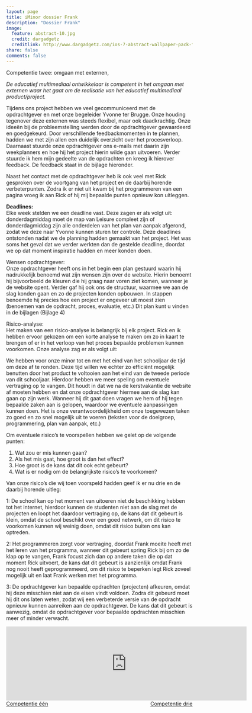 ```yaml
---
layout: page
title: iMinor dossier Frank
description: "Dossier Frank"
image:
  feature: abstract-10.jpg
  credit: dargadgetz
  creditlink: http://www.dargadgetz.com/ios-7-abstract-wallpaper-pack-for-iphone-5-and-ipod-touch-retina/
share: false
comments: false
---
```

Competentie twee: omgaan met externen,

<i>De educatief multimediaal ontwikkelaar is competent in het omgaan met externen waar het gaat om de realisatie van het educatief multimediaal product/project. </i>

Tijdens ons project hebben we veel gecommuniceerd met de opdrachtgever en met onze begeleider Yvonne ter Brugge. Onze houding tegenover deze externen was steeds flexibel, maar ook daadkrachtig. Onze ideeën bij de probleemstelling werden door de opdrachtgever gewaardeerd en goedgekeurd. Door verschillende feedbackmomenten in te plannen, hadden we met zijn allen een duidelijk overzicht over het procesverloop. 
Daarnaast stuurde onze opdrachtgever ons e-mails met daarin zijn weekplanners en hoe hij het project hierin wilde gaan uitvoeren. Verder stuurde ik hem mijn gedeelte van de opdrachten en kreeg ik hierover feedback. De feedback staat in de bijlage hieronder.

Naast het contact met de opdrachtgever heb ik ook veel met Rick gesproken over de voortgang van het project en de daarbij horende verbeterpunten. Zodra ik er niet uit kwam bij het programmeren van een pagina vroeg ik aan Rick of hij mij bepaalde punten opnieuw kon uitleggen. 

<b>Deadlines: </b>
<br>Elke week stelden we een deadline vast. Deze zagen er als volgt uit: donderdagmiddag moet de map van Leisure compleet zijn of donderdagmiddag zijn alle onderdelen van het plan van aanpak afgerond, zodat we deze naar Yvonne kunnen sturen ter controle. Deze deadlines ontstonden nadat we de planning hadden gemaakt van het project. Het was soms het geval dat we verder werkten dan de gestelde deadline, doordat we op dat moment inspiratie hadden en meer konden doen. 

Wensen opdrachtgever: 
<br>Onze opdrachtgever heeft ons in het begin een plan gestuurd waarin hij nadrukkelijk benoemd wat zijn wensen zijn over de website. Hierin benoemt hij bijvoorbeeld de kleuren die hij graag naar voren ziet komen, wanneer je de website opent. Verder gaf hij ook ons de structuur, waarmee we aan de slag konden gaan en zo de projecten konden opbouwen. In stappen benoemde hij precies hoe een project er ongeveer uit moest zien (benoemen van de opdracht, proces, evaluatie, etc.) Dit plan kunt u vinden in de bijlagen (Bijlage 4) 

Risico-analyse: 
<br>Het maken van een risico-analyse is belangrijk bij elk project. Rick en ik hebben ervoor gekozen om een korte analyse te maken om zo in kaart te brengen of er in het verloop van het proces bepaalde problemen kunnen voorkomen. Onze analyse zag er als volgt uit:

We hebben voor onze minor tot en met het eind van het schooljaar de tijd om deze af te ronden. Deze tijd willen we echter zo efficiënt mogelijk benutten door het product te voltooien aan het eind van de tweede periode van dit schooljaar. Hierdoor hebben we meer speling om eventuele vertraging op te vangen. Dit houdt in dat we na de kerstvakantie de website af moeten hebben en dat onze opdrachtgever hiermee aan de slag kan gaan op zijn werk. Wanneer hij dit gaat doen vragen we hem of hij tegen bepaalde zaken aan is gelopen, waardoor we eventuele aanpassingen kunnen doen. Het is onze verantwoordelijkheid om onze toegewezen taken zo goed en zo snel mogelijk uit te voeren (teksten voor de doelgroep, programmering, plan van aanpak, etc.) 

Om eventuele risico’s te voorspellen hebben we gelet op de volgende punten: 

1. Wat zou er mis kunnen gaan? 
2. Als het mis gaat, hoe groot is dan het effect? 
3. Hoe groot is de kans dat dit ook echt gebeurt? 
4. Wat is er nodig om de belangrijkste risico’s te voorkomen?

Van onze risico’s die wij toen voorspeld hadden geef ik er nu drie en de daarbij horende uitleg: 

1: De school kan op het moment van uitoeren niet de beschikking hebben tot het internet, hierdoor kunnen de studenten niet aan de slag met de projecten en loopt het daardoor vertraging op, de kans dat dit gebeurt is klein, omdat de school beschikt over een goed netwerk, om dit risico te voorkomen kunnen wij weinig doen, omdat dit risico buiten ons kan optreden.

2: Het programmeren zorgt voor vertraging, doordat Frank moeite heeft met het leren van het programma, wanneer dit gebeurt spring Rick bij om zo de klap op te vangen, Frank focust zich dan op andere taken die op dat moment Rick uitvoert, de kans dat dit gebeurt is aanzienlijk omdat Frank nog nooit heeft geprogrammeerd, om dit risico te beperken legt Rick zoveel mogelijk uit en laat Frank werken met het programma. 


3: De opdrachtgever kan bepaalde opdrachten (projecten) afkeuren, omdat hij deze misschien niet aan de eisen vindt voldoen. Zodra dit gebeurd moet hij dit ons laten weten, zodat wij een verbeterde versie van de opdracht opnieuw kunnen aanreiken aan de opdrachtgever. De kans dat dit gebeurt is aanwezig, omdat de opdrachtgever voor bepaalde opdrachten misschien meer of minder verwacht. 




<iframe src="https://drive.google.com/embeddedfolderview?id=0BycjBNS3AKDWbFk4b0htT1BMRlE#list" width="650" height="200" frameborder="0"></iframe>




<div style="float: left"> 
<a href="{{ site.url }}/iminor-frank/competentie1/" class="btn">Competentie één</a>
</div>

<div style="float: right"> 
<a href="{{ site.url }}/iminor-frank/competentie3/" class="btn">Competentie drie</a>
</div>